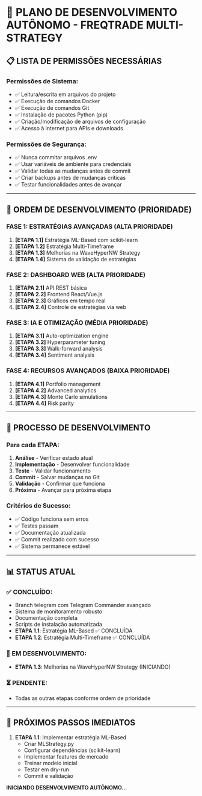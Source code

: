 # 🚀 PLANO DE DESENVOLVIMENTO AUTÔNOMO - FREQTRADE MULTI-STRATEGY

## 📋 **LISTA DE PERMISSÕES NECESSÁRIAS**

### **Permissões de Sistema:**
- ✅ Leitura/escrita em arquivos do projeto
- ✅ Execução de comandos Docker
- ✅ Execução de comandos Git
- ✅ Instalação de pacotes Python (pip)
- ✅ Criação/modificação de arquivos de configuração
- ✅ Acesso à internet para APIs e downloads

### **Permissões de Segurança:**
- ✅ Nunca commitar arquivos .env
- ✅ Usar variáveis de ambiente para credenciais
- ✅ Validar todas as mudanças antes de commit
- ✅ Criar backups antes de mudanças críticas
- ✅ Testar funcionalidades antes de avançar

---

## 🎯 **ORDEM DE DESENVOLVIMENTO (PRIORIDADE)**

### **FASE 1: ESTRATÉGIAS AVANÇADAS (ALTA PRIORIDADE)**
1. **[ETAPA 1.1]** Estratégia ML-Based com scikit-learn
2. **[ETAPA 1.2]** Estratégia Multi-Timeframe
3. **[ETAPA 1.3]** Melhorias na WaveHyperNW Strategy
4. **[ETAPA 1.4]** Sistema de validação de estratégias

### **FASE 2: DASHBOARD WEB (ALTA PRIORIDADE)**
1. **[ETAPA 2.1]** API REST básica
2. **[ETAPA 2.2]** Frontend React/Vue.js
3. **[ETAPA 2.3]** Gráficos em tempo real
4. **[ETAPA 2.4]** Controle de estratégias via web

### **FASE 3: IA E OTIMIZAÇÃO (MÉDIA PRIORIDADE)**
1. **[ETAPA 3.1]** Auto-optimization engine
2. **[ETAPA 3.2]** Hyperparameter tuning
3. **[ETAPA 3.3]** Walk-forward analysis
4. **[ETAPA 3.4]** Sentiment analysis

### **FASE 4: RECURSOS AVANÇADOS (BAIXA PRIORIDADE)**
1. **[ETAPA 4.1]** Portfolio management
2. **[ETAPA 4.2]** Advanced analytics
3. **[ETAPA 4.3]** Monte Carlo simulations
4. **[ETAPA 4.4]** Risk parity

---

## 🔄 **PROCESSO DE DESENVOLVIMENTO**

### **Para cada ETAPA:**
1. **Análise** - Verificar estado atual
2. **Implementação** - Desenvolver funcionalidade
3. **Teste** - Validar funcionamento
4. **Commit** - Salvar mudanças no Git
5. **Validação** - Confirmar que funciona
6. **Próxima** - Avançar para próxima etapa

### **Critérios de Sucesso:**
- ✅ Código funciona sem erros
- ✅ Testes passam
- ✅ Documentação atualizada
- ✅ Commit realizado com sucesso
- ✅ Sistema permanece estável

---

## 📊 **STATUS ATUAL**

### **✅ CONCLUÍDO:**
- Branch telegram com Telegram Commander avançado
- Sistema de monitoramento robusto
- Documentação completa
- Scripts de instalação automatizada
- **ETAPA 1.1**: Estratégia ML-Based ✅ CONCLUÍDA
- **ETAPA 1.2**: Estratégia Multi-Timeframe ✅ CONCLUÍDA

### **🔄 EM DESENVOLVIMENTO:**
- **ETAPA 1.3**: Melhorias na WaveHyperNW Strategy (INICIANDO)

### **⏳ PENDENTE:**
- Todas as outras etapas conforme ordem de prioridade

---

## 🎯 **PRÓXIMOS PASSOS IMEDIATOS**

1. **ETAPA 1.1**: Implementar estratégia ML-Based
   - Criar MLStrategy.py
   - Configurar dependências (scikit-learn)
   - Implementar features de mercado
   - Treinar modelo inicial
   - Testar em dry-run
   - Commit e validação

**INICIANDO DESENVOLVIMENTO AUTÔNOMO...**

